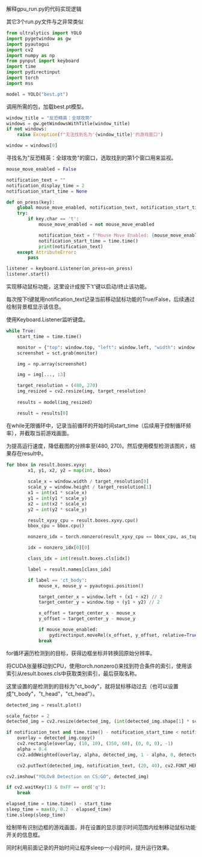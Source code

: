 解释gpu_run.py的代码实现逻辑

其它3个run.py文件与之非常类似

```python
from ultralytics import YOLO
import pygetwindow as gw
import pyautogui
import cv2
import numpy as np
from pynput import keyboard
import time
import pydirectinput
import torch
import mss

model = YOLO("best.pt")
```
调用所需的包，加载best.pt模型。

```python
window_title = "反恐精英：全球攻势"
windows = gw.getWindowsWithTitle(window_title)
if not windows:
    raise Exception(f"无法找到名为'{window_title}'的游戏窗口")

window = windows[0]
```
寻找名为"反恐精英：全球攻势"的窗口，选取找到的第1个窗口用来监视。

```python
mouse_move_enabled = False

notification_text = ""
notification_display_time = 2  
notification_start_time = None

def on_press(key):
    global mouse_move_enabled, notification_text, notification_start_time
    try:
        if key.char == 't':
            mouse_move_enabled = not mouse_move_enabled

            notification_text = f"Mouse Move Enabled: {mouse_move_enabled}"
            notification_start_time = time.time()
            print(notification_text)
    except AttributeError:
        pass

listener = keyboard.Listener(on_press=on_press)
listener.start()
```
实现移动鼠标功能，这里设计成按下't'键以启动/终止该功能。

每次按下t键就用notification_text记录当前移动鼠标功能的True/False，后续通过绘制背景框显示该信息。

使用Keyboard.Listener监听键盘。

```python
while True:
    start_time = time.time()

    monitor = {"top": window.top, "left": window.left, "width": window.width, "height": window.height}
    screenshot = sct.grab(monitor)

    img = np.array(screenshot)

    img = img[..., :3]

    target_resolution = (480, 270)
    img_resized = cv2.resize(img, target_resolution)
 
    results = model(img_resized)

    result = results[0]  
```
在while无限循环中，记录当前循环的开始时间start_time（后续用于控制循环频率），并截取当前游戏画面。

为提高运行速度，降低截图的分辨率至(480, 270)。然后使用模型检测该图片，结果存在result中。

```python
for bbox in result.boxes.xyxy:
        x1, y1, x2, y2 = map(int, bbox)
 
        scale_x = window.width / target_resolution[0]
        scale_y = window.height / target_resolution[1]
        x1 = int(x1 * scale_x)
        y1 = int(y1 * scale_y)
        x2 = int(x2 * scale_x)
        y2 = int(y2 * scale_y)

        result_xyxy_cpu = result.boxes.xyxy.cpu()
        bbox_cpu = bbox.cpu()

        nonzero_idx = torch.nonzero(result_xyxy_cpu == bbox_cpu, as_tuple=False)

        idx = nonzero_idx[0][0]

        class_idx = int(result.boxes.cls[idx])

        label = result.names[class_idx]

        if label == 'ct_body':
            mouse_x, mouse_y = pyautogui.position()

            target_center_x = window.left + (x1 + x2) // 2
            target_center_y = window.top + (y1 + y2) // 2

            x_offset = target_center_x - mouse_x
            y_offset = target_center_y - mouse_y

            if mouse_move_enabled:
                pydirectinput.moveRel(x_offset, y_offset, relative=True)
            break  
```

for循环遍历检测到的目标，获得边框坐标并转换回原始分辨率。

将CUDA张量移动到CPU，使用torch.nonzero()来找到符合条件的索引，使用该索引从result.boxes.cls中获取类别索引，最后获取名称。

这里设置的是检测到的目标为"ct_body"，就将鼠标移动过去（也可以设置成"t_body"，"t_head"，"ct_head"）。

```python
detected_img = result.plot()

scale_factor = 2
detected_img = cv2.resize(detected_img, (int(detected_img.shape[1] * scale_factor), int(detected_img.shape[0] * scale_factor)))

if notification_text and time.time() - notification_start_time < notification_display_time:
    overlay = detected_img.copy()
    cv2.rectangle(overlay, (10, 10), (350, 60), (0, 0, 0), -1)
    alpha = 0.4  
    cv2.addWeighted(overlay, alpha, detected_img, 1 - alpha, 0, detected_img)

    cv2.putText(detected_img, notification_text, (20, 40), cv2.FONT_HERSHEY_SIMPLEX, 1, (255, 255, 255), 2, cv2.LINE_AA)

cv2.imshow("YOLOv8 Detection on CS:GO", detected_img)

if cv2.waitKey(1) & 0xFF == ord('q'):
    break

elapsed_time = time.time() - start_time
sleep_time = max(0, 0.2 - elapsed_time)
time.sleep(sleep_time)
```

绘制带有识别边框的游戏画面，并在设置的显示提示时间范围内绘制移动鼠标功能开关的信息框。

同时利用前面记录的开始时间让程序sleep一小段时间，提升运行效果。
